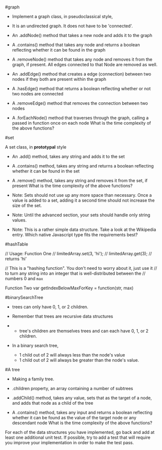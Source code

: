 #graph
* Implement a graph class, in pseudoclassical style, 

* It is an undirected graph. It does not have to be 'connected'.

* An .addNode() method that takes a new node and adds it to the graph

* A .contains() method that takes any node and returns a boolean reflecting whether it can be found in the graph

* A .removeNode() method that takes any node and removes it from the graph, if present. All edges connected to that Node are removed as well.

* An .addEdge() method that creates a edge (connection) between two nodes if they both are present within the graph

* A .hasEdge() method that returns a boolean reflecting whether or not two nodes are connected

* A .removeEdge() method that removes the connection between two nodes

* A .forEachNode() method that traverses through the graph, calling a passed in function once on each node
What is the time complexity of the above functions?

#set

A set class, in **prototypal** style        

* An .add() method, takes any string and adds it to the set

* A .contains() method, takes any string and returns a boolean reflecting whether it can be found in the set

* A .remove() method, takes any string and removes it from the set, if present
What is the time complexity of the above functions?

* Note: Sets should not use up any more space than necessary. Once a value is added to a set, adding it a second time should not increase the size of the set.

* Note: Until the advanced section, your sets should handle only string values.

* Note: This is a rather simple data structure. Take a look at the Wikipedia entry. Which native Javascript type fits the requirements best?

#hashTable

// Usage:
Function One
//   limitedArray.set(3, 'hi');
//   limitedArray.get(3); // returns 'hi'


// This is a "hashing function". You don't need to worry about it, just use it
// to turn any string into an integer that is well-distributed between the
// numbers 0 and `max`

Function Two
var getIndexBelowMaxForKey = function(str, max) 


#binarySearchTree
* trees can only have 0, 1, or 2 children. 
* Remember that trees are recursive data structures 
* * tree's children are themselves trees and can each have 0, 1, or 2 children. 
  
* In a binary search tree,
    *  1 child out of 2 will always less than the node's value 
    *  1 child out of 2 will always be greater than the node's value. 




#A tree 
* Making a family tree.

* .children property, an array containing a number of subtrees
* .addChild() method, takes any value, sets that as the target of a node, and adds that node as a child of the tree

* A .contains() method, takes any input and returns a boolean reflecting whether it can be found as the value of the target node or any descendant node
What is the time complexity of the above functions?

For each of the data structures you have implemented, go back and add at least one additional unit test. If possible, try to add a test that will require you improve your implementation in order to make the test pass.